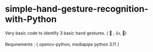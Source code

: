 # simple-hand-gesture-recognition-with-Python

Very basic code to identify 3 basic hand gestures. ( 🤟 , 👍, 🖕) 

Requirements : {
  opencv-python,
  mediapipe
  python 3.11
}
